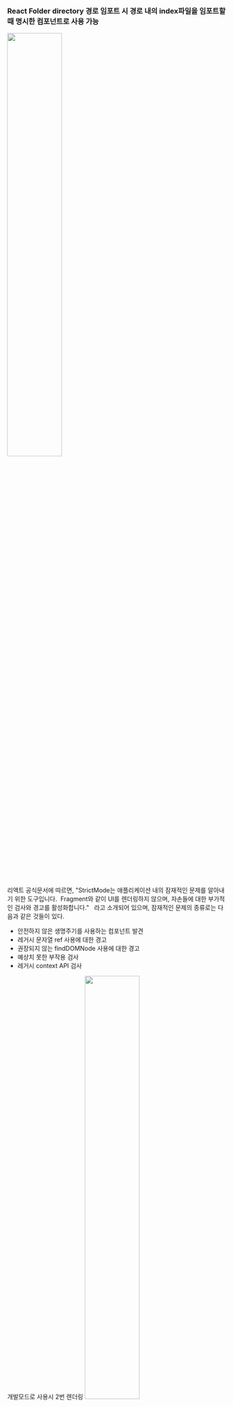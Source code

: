 ### React Folder directory 경로 임포트 시 경로 내의 index파일을 임포트할때 명시한 컴포넌트로 사용 가능

<img src="https://user-images.githubusercontent.com/61955818/195580677-5b6db79d-0293-4b3b-bbad-c6e24be8da76.png" width="50%" height="50%"/>


리액트 공식문서에 따르면,
"StrictMode는 애플리케이션 내의 잠재적인 문제를 알아내기 위한 도구입니다. 
Fragment와 같이 UI를 렌더링하지 않으며, 자손들에 대한 부가적인 검사와 경고를 활성화합니다."
 
라고 소개되어 있으며, 잠재적인 문제의 종류로는 다음과 같은 것들이 있다.
 

- 안전하지 않은 생명주기를 사용하는 컴포넌트 발견
- 레거시 문자열 ref 사용에 대한 경고
- 권장되지 않는 findDOMNode 사용에 대한 경고
- 예상치 못한 부작용 검사
- 레거시 context API 검사

개발모드로 사용시 2번 렌더링
<img src="https://user-images.githubusercontent.com/61955818/197166038-0cda768c-a584-477d-b882-f056bc183a5f.png" width="50%" height="50%"/>



<img src="https://user-images.githubusercontent.com/61955818/197167185-714907f9-1af8-4e06-a49c-b4c1a5283794.png" width="50%" height="50%"/>
props를 이용하여 컴포넌트로 값을 전달할때 일반 함수처럼 매개변수의 순서로 전달 X , 매개변수 순서로 값을 전달하려면 {} 중괄호 꼭 사용
<img src="https://user-images.githubusercontent.com/61955818/200533688-7debfbf3-ce0b-4187-a429-932449f1c556.png" width="50%" height="50%"/>
<img src="https://user-images.githubusercontent.com/61955818/200533702-c2ade262-d8c8-4385-8b3b-fe2081f74ac2.png" width="50%" height="50%"/>

```useEffect(() => {
//아이디 저장 체크할 경우 실행
        if(cookies.save_id){
            setUserInfo(prev => {return {...prev, id : Cookies.get('save_id')}});
            setSaveId(true);
        }
}

        if(saveId === true){ //아이디 저장 체크일 때
            setUserInfo(prev => {return {...prev, id: cookies.save_id}});

            if(cookies.save_id){ //이미 저장되어 있을 때
                let cookie_id = Cookies.get('save_id')

                if(userInfo.id !== cookie_id){ //쿠키에 저장된 아이디가 다를 때(30일)
                    Cookies.set('save_id', userInfo.id, {path: '/', expires: 30});
                }
            }else{
                Cookies.set('save_id', userInfo.id, {path:'/', expires: 30});
            }
        }else{
            if(cookies.save_id){
                removeCookie('save_id');
            }
        }

    const handleOnChange = (e) => {
        setSaveId(e.target.checked);
    }
    
    return(
      <input type="text" placeholder="아이디" name="id" value={userInfo.id} onChange={Check}/>
      <input type="checkbox" onChange={handleOnChange} checked={saveId} id="saveId" name="saveId"/>
      	<label className="ml-2" htmlFor="saveId">아이디 저장</label>
)```






